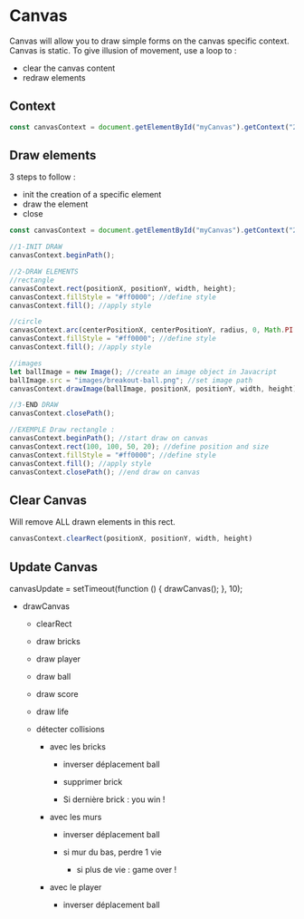 # Canvas
Canvas will allow you to draw simple forms on the canvas specific context.
Canvas is static.
To give illusion of movement, use a loop to :
- clear the canvas content
- redraw elements

## Context
```javascript
const canvasContext = document.getElementById("myCanvas").getContext("2d");
```

## Draw elements
3 steps to follow :
- init the creation of a specific element
- draw the element
- close
```javascript
const canvasContext = document.getElementById("myCanvas").getContext("2d");

//1-INIT DRAW
canvasContext.beginPath();

//2-DRAW ELEMENTS
//rectangle
canvasContext.rect(positionX, positionY, width, height);
canvasContext.fillStyle = "#ff0000"; //define style
canvasContext.fill(); //apply style

//circle
canvasContext.arc(centerPositionX, centerPositionY, radius, 0, Math.PI * 2);
canvasContext.fillStyle = "#ff0000"; //define style
canvasContext.fill(); //apply style

//images
let ballImage = new Image(); //create an image object in Javacript
ballImage.src = "images/breakout-ball.png"; //set image path
canvasContext.drawImage(ballImage, positionX, positionY, width, height);

//3-END DRAW
canvasContext.closePath();

//EXEMPLE Draw rectangle :
canvasContext.beginPath(); //start draw on canvas
canvasContext.rect(100, 100, 50, 20); //define position and size
canvasContext.fillStyle = "#ff0000"; //define style
canvasContext.fill(); //apply style
canvasContext.closePath(); //end draw on canvas
```

## Clear Canvas
Will remove ALL drawn elements in this rect.
```javascript
canvasContext.clearRect(positionX, positionY, width, height)
```

## Update Canvas
canvasUpdate = setTimeout(function () {
	drawCanvas();
}, 10);

- drawCanvas

	- clearRect

	- draw bricks

	- draw player

	- draw ball

	- draw score

	- draw life

	- détecter collisions

		- avec les bricks

			- inverser déplacement ball

			- supprimer brick

			- Si dernière brick : you win !

		- avec les murs

			- inverser déplacement ball

			- si mur du bas, perdre 1 vie

				- si plus de vie : game over !

		- avec le player
		
			- inverser déplacement ball
